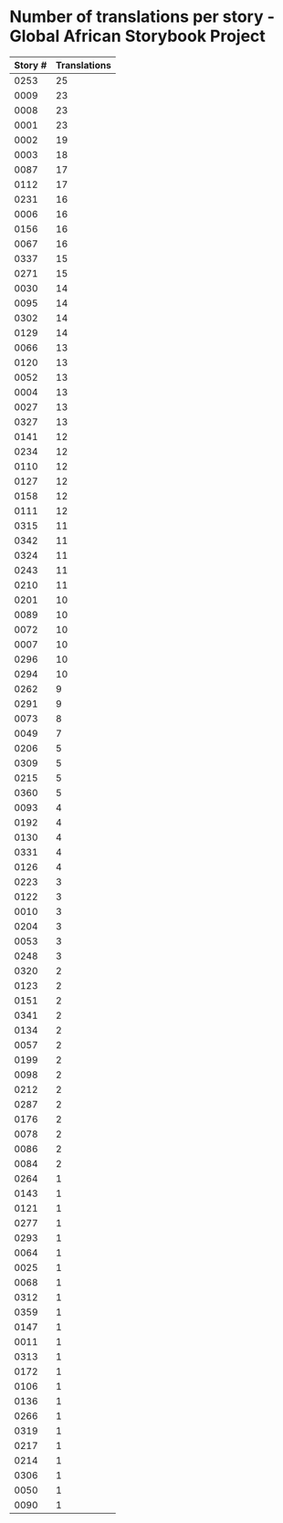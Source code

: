 # Number of translations per story - Global African Storybook Project

Story # | Translations
------- | ------------
0253 | 25
0009 | 23
0008 | 23
0001 | 23
0002 | 19
0003 | 18
0087 | 17
0112 | 17
0231 | 16
0006 | 16
0156 | 16
0067 | 16
0337 | 15
0271 | 15
0030 | 14
0095 | 14
0302 | 14
0129 | 14
0066 | 13
0120 | 13
0052 | 13
0004 | 13
0027 | 13
0327 | 13
0141 | 12
0234 | 12
0110 | 12
0127 | 12
0158 | 12
0111 | 12
0315 | 11
0342 | 11
0324 | 11
0243 | 11
0210 | 11
0201 | 10
0089 | 10
0072 | 10
0007 | 10
0296 | 10
0294 | 10
0262 | 9
0291 | 9
0073 | 8
0049 | 7
0206 | 5
0309 | 5
0215 | 5
0360 | 5
0093 | 4
0192 | 4
0130 | 4
0331 | 4
0126 | 4
0223 | 3
0122 | 3
0010 | 3
0204 | 3
0053 | 3
0248 | 3
0320 | 2
0123 | 2
0151 | 2
0341 | 2
0134 | 2
0057 | 2
0199 | 2
0098 | 2
0212 | 2
0287 | 2
0176 | 2
0078 | 2
0086 | 2
0084 | 2
0264 | 1
0143 | 1
0121 | 1
0277 | 1
0293 | 1
0064 | 1
0025 | 1
0068 | 1
0312 | 1
0359 | 1
0147 | 1
0011 | 1
0313 | 1
0172 | 1
0106 | 1
0136 | 1
0266 | 1
0319 | 1
0217 | 1
0214 | 1
0306 | 1
0050 | 1
0090 | 1
